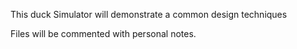 This duck Simulator will demonstrate a common design techniques

Files will be commented with personal notes.